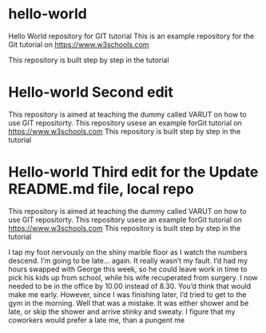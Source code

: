 # hello-world

Hello World repository for GIT tutorial
This is an example repository for the Git tutorial on https://www.w3schools.com


This repository is built step by step in the tutorial

# Hello-world Second edit

This repository is aimed at teaching the dummy called VARUT on how to use GIT repositorty.
This repository usese an example forGit tutorial on https://www.w3schools.com
This repository is built step by step in the tutorial

# Hello-world Third edit for the Update README.md file, local repo

This repository is aimed at teaching the dummy called VARUT on how to use GIT repositorty.
This repository usese an example forGit tutorial on https://www.w3schools.com
This repository is built step by step in the tutorial

I tap my foot nervously on the shiny marble floor as I watch the numbers descend. I’m going to be late… again. It really wasn’t my fault. I’d had my hours swapped with George this week, so he could leave work in time to pick his kids up from school, while his wife recuperated from surgery. I now needed to be in the office by 10.00 instead of 8.30. You’d think that would make me early. However, since I was finishing later, I’d tried to get to the gym in the morning. Well that was a mistake. It was either shower and be late, or skip the shower and arrive stinky and sweaty. I figure that my coworkers would prefer a late me, than a pungent me
